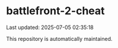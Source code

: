 # battlefront-2-cheat

Last updated: 2025-07-05 02:35:18

This repository is automatically maintained.
